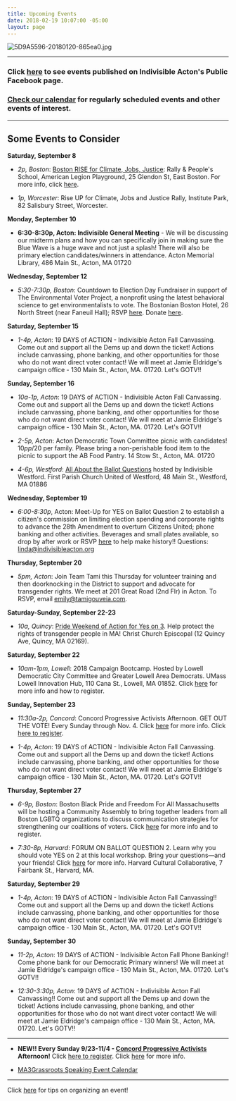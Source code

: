 ```yaml
---
title: Upcoming Events
date: 2018-02-19 10:07:00 -05:00
layout: page
---
```


![5D9A5596-20180120-865ea0.jpg](/uploads/5D9A5596-20180120-865ea0.jpg)

---

### Click [here](https://www.facebook.com/pg/IndivisibleActon/events/?ref=page_internal) to see events published on Indivisible Acton's Public Facebook page.

### [Check our calendar](http://www.indivisibleacton.org/calendar.html) for regularly scheduled events and other events of interest.

---

## Some Events to Consider

**Saturday, September 8**

* *2p, Boston*: [Boston RISE for Climate, Jobs, Justice](https://www.facebook.com/events/307646843315231/): Rally & People's School, American Legion Playground, 25 Glendon St, East Boston. For more info, click [here](https://peoplesclimate.org/rise/?source=tagged&referrer=group-nrdc&link_id=46&can_id=574622f1a89907bdcd11a29daa9a082f&email_referrer=email_407538&email_subject=2018-08-28-indivisible-acton-weekly-newsletter).

* *1p, Worcester*: Rise UP for Climate, Jobs and Justice Rally, Institute Park, 82 Salisbury Street, Worcester.

**Monday, September 10**

* **6:30-8:30p, Acton: Indivisible General Meeting** - We will be discussing our midterm plans and how you can specifically join in making sure the Blue Wave is a huge wave and not just a splash!  There will also be primary election candidates/winners in attendance.  Acton Memorial Library, 486 Main St., Acton, MA 01720

**Wednesday, September 12**

* *5:30-7:30p, Boston*: Countdown to Election Day Fundraiser in support of The Environmental Voter Project, a nonprofit using the latest behavioral science to get environmentalists to vote. The Bostonian Boston Hotel, 26 North Street (near Faneuil Hall); RSVP [here](https://docs.google.com/forms/d/e/1FAIpQLSdANoTCydWR7ZAqmbLQbQi1jqdmxfgWEoyhbyz24nBp9KnYeQ/viewform?link_id=32). Donate [here](https://secure.ngpvan.com/OWPFfpLrok6yW918gXzUjA2?link_id=33).

**Saturday, September 15**

* *1-4p, Acton*: 19 DAYS of ACTION - Indivisible Acton Fall Canvassing.  Come out and support all the Dems up and down the ticket! Actions include canvassing, phone banking, and other opportunities for those who do not want direct voter contact! We will meet at Jamie Eldridge's campaign office - 130 Main St., Acton, MA. 01720.  Let's GOTV!!

**Sunday, September 16**

* *10a-1p, Acton*: 19 DAYS of ACTION - Indivisible Acton Fall Canvassing.  Come out and support all the Dems up and down the ticket! Actions include canvassing, phone banking, and other opportunities for those who do not want direct voter contact!  We will meet at Jamie Eldridge's campaign office - 130 Main St., Acton, MA. 01720.  Let's GOTV!!

* *2-5p, Acton*: Acton Democratic Town Committee picnic with candidates!  $10pp/$20 per family.  Please bring a non-perishable food item to the picnic to support the AB Food Pantry.  14 Stow St., Acton, MA. 01720

* *4-6p, Westford*: [All About the Ballot Questions](https://www.facebook.com/events/1898970357074160/) hosted by Indivisible Westford.  First Parish Church United of Westford, 48 Main St., Westford, MA  01886

**Wednesday, September 19**

* *6:00-8:30p*, Acton: Meet-Up for YES on Ballot Question 2 to establish a citizen's commission on limiting election spending and corporate rights to advance the 28th Amendment to overturn Citizens United; phone banking and other activities. Beverages and small plates available, so drop by after work or RSVP [here](https://act.indivisible.org/event/attend-local-actions/40588) to help make history!! Questions: linda@indivisibleacton.org


**Thursday, September 20**

* *5pm, Acton*: Join Team Tami this Thursday for volunteer training and then doorknocking in the District to support and advocate for transgender rights. We meet at 201 Great Road (2nd Flr) in Acton. To RSVP, email emily@tamigouveia.com.


**Saturday-Sunday, September 22-23**

* *10a, Quincy*: [Pride Weekend of Action for Yes on 3](https://secure.freedomma.org/page/s/boston-peca). Help protect the rights of transgender people in MA! Christ Church Episcopal (12 Quincy Ave, Quincy, MA 02169).

**Saturday, September 22**

* *10am-1pm, Lowel*l:  2018 Campaign Bootcamp.  Hosted by Lowell Democratic City Committee and Greater Lowell Area Democrats.  UMass Lowell Innovation Hub, 110 Cana St., Lowell, MA 01852.  Click [here](https://www.facebook.com/events/461934754291859/) for more info and how to register.

**Sunday, September 23**

* *11:30a-2p, Concord*: Concord Progressive Activists Afternoon. GET OUT THE VOTE!  Every Sunday through Nov. 4. Click [here](/uploads/ConcordProgressiveActivistAfternoons-993d55.png) for more info.  Click [here to register](http://bit.ly/2x1jA6a).  


* *1-4p, Acton*: 19 DAYS of ACTION - Indivisible Acton Fall Canvassing.  Come out and support all the Dems up and down the ticket! Actions include canvassing, phone banking, and other opportunities for those who do not want direct voter contact!  We will meet at Jamie Eldridge's campaign office - 130 Main St., Acton, MA. 01720.  Let's GOTV!!

**Thursday, September 27**

* *6-9p, Boston*: Boston Black Pride and Freedom For All Massachusetts will be hosting a Community Assembly to bring together leaders from all Boston LGBTQ organizations to discuss communication strategies for strengthening our coalitions of voters. Click [here](https://www.eventbrite.ca/e/boston-black-pride-community-assembly-a-call-to-defend-transgender-civli-rights-tickets-49308468958) for more info and to register.

* *7:30-8p, Harvard*: FORUM ON BALLOT QUESTION 2.  Learn why you should vote YES on 2 at this local workshop. Bring your questions—and your friends! Click [here](https://www.facebook.com/events/452656018574172/)  for more info.  Harvard Cultural Collaborative, 7 Fairbank St., Harvard, MA.

**Saturday, September 29**

* *1-4p, Acton*: 19 DAYS of ACTION - Indivisible Acton Fall Canvassing!!  Come out and support all the Dems up and down the ticket! Actions include canvassing, phone banking, and other opportunities for those who do not want direct voter contact!  We will meet at Jamie Eldridge's campaign office - 130 Main St., Acton, MA. 01720.  Let's GOTV!!

**Sunday, September 30**

* *11-2p, Acton*: 19 DAYS of ACTION - Indivisible Acton Fall Phone Banking!! Come phone bank for our Democratic Primary winners!  We will meet at Jamie Eldridge's campaign office - 130 Main St., Acton, MA. 01720.  Let's GOTV!!

* *12:30-3:30p, Acton*: 19 DAYS of ACTION - Indivisible Acton Fall Canvassing!!  Come out and support all the Dems up and down the ticket! Actions include canvassing, phone banking, and other opportunities for those who do not want direct voter contact!  We will meet at Jamie Eldridge's campaign office - 130 Main St., Acton, MA. 01720.  Let's GOTV!!

---

* **NEW!!  Every Sunday 9/23-11/4 - [Concord Progressive Activists](https://www.facebook.com/VoteBlueNovember/) Afternoon!** Click [here to register](http://bit.ly/2x1jA6a).  Click [here](/uploads/ConcordProgressiveActivistAfternoons-993d55.png) for more info.


* [MA3Grassroots Speaking Event Calendar](https://www.ma3grassroots.com/event-calendar)

---

Click [here](http://www.indivisibleacton.org/events/organize-an-event.html) for tips on organizing an event!